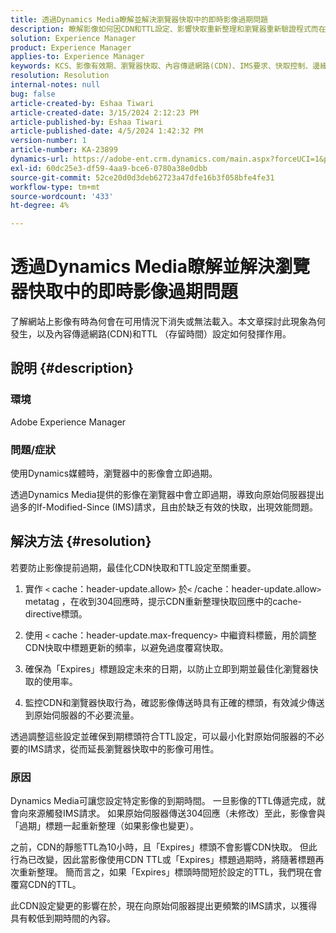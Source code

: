 ```yaml
---
title: 透過Dynamics Media瞭解並解決瀏覽器快取中的即時影像過期問題
description: 瞭解影像如何因CDN和TTL設定、影響快取重新整理和瀏覽器重新驗證程式而在瀏覽器中到期。
solution: Experience Manager
product: Experience Manager
applies-to: Experience Manager
keywords: KCS、影像有效期、瀏覽器快取、內容傳遞網路(CDN)、IMS要求、快取控制、邊緣伺服器、HTTP 304回應、快取更新、Adobe Scene7 CDN
resolution: Resolution
internal-notes: null
bug: false
article-created-by: Eshaa Tiwari
article-created-date: 3/15/2024 2:12:23 PM
article-published-by: Eshaa Tiwari
article-published-date: 4/5/2024 1:42:32 PM
version-number: 1
article-number: KA-23899
dynamics-url: https://adobe-ent.crm.dynamics.com/main.aspx?forceUCI=1&pagetype=entityrecord&etn=knowledgearticle&id=a4977006-d6e2-ee11-904c-6045bd03c412
exl-id: 60dc25e3-df59-4aa9-bce6-0780a38e0dbb
source-git-commit: 52ce20d0d3deb62723a47dfe16b3f058bfe4fe31
workflow-type: tm+mt
source-wordcount: '433'
ht-degree: 4%

---
```


# 透過Dynamics Media瞭解並解決瀏覽器快取中的即時影像過期問題


了解網站上影像有時為何會在可用情況下消失或無法載入。本文章探討此現象為何發生，以及內容傳遞網路(CDN)和TTL （存留時間）設定如何發揮作用。

## 說明 {#description}


### 環境

Adobe Experience Manager

### 問題/症狀

使用Dynamics媒體時，瀏覽器中的影像會立即過期。

透過Dynamics Media提供的影像在瀏覽器中會立即過期，導致向原始伺服器提出過多的If-Modified-Since (IMS)請求，且由於缺乏有效的快取，出現效能問題。


## 解決方法 {#resolution}


若要防止影像提前過期，最佳化CDN快取和TTL設定至關重要。

1. 實作 `<` cache：header-update.allow`>` 於`<` /cache：header-update.allow`>`  metatag ，在收到304回應時，提示CDN重新整理快取回應中的cache-directive標頭。 


2. 使用 `<` cache：header-update.max-frequency`>`  中繼資料標籤，用於調整CDN快取中標題更新的頻率，以避免過度覆寫快取。 


3. 確保為「Expires」標題設定未來的日期，以防止立即到期並最佳化瀏覽器快取的使用率。


4. 監控CDN和瀏覽器快取行為，確認影像傳送時具有正確的標頭，有效減少傳送到原始伺服器的不必要流量。


透過調整這些設定並確保到期標頭符合TTL設定，可以最小化對原始伺服器的不必要的IMS請求，從而延長瀏覽器快取中的影像可用性。

### 原因

Dynamics Media可讓您設定特定影像的到期時間。 一旦影像的TTL傳遞完成，就會向來源觸發IMS請求。 如果原始伺服器傳送304回應（未修改）至此，影像會與「過期」標題一起重新整理（如果影像也變更）。

之前，CDN的靜態TTL為10小時，且「Expires」標頭不會影響CDN快取。 但此行為已改變，因此當影像使用CDN TTL或「Expires」標題過期時，將隨著標題再次重新整理。 簡而言之，如果「Expires」標頭時間短於設定的TTL，我們現在會覆寫CDN的TTL。

此CDN設定變更的影響在於，現在向原始伺服器提出更頻繁的IMS請求，以獲得具有較低到期時間的內容。
